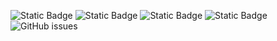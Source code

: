 ![Static Badge](https://img.shields.io/badge/blacklists-60-000000) ![Static Badge](https://img.shields.io/badge/blacklisted-2926246-cc0000) ![Static Badge](https://img.shields.io/badge/whitelisted-2244-00CC00) ![Static Badge](https://img.shields.io/badge/streaming_blacklist-28107-000000) ![GitHub issues](https://img.shields.io/github/issues/fabriziosalmi/blacklists)
